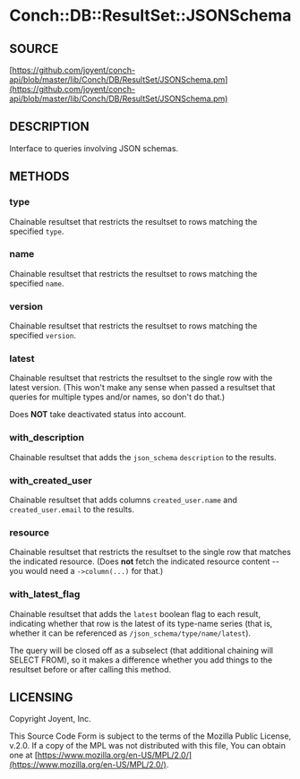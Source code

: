 # Conch::DB::ResultSet::JSONSchema

## SOURCE

[https://github.com/joyent/conch-api/blob/master/lib/Conch/DB/ResultSet/JSONSchema.pm](https://github.com/joyent/conch-api/blob/master/lib/Conch/DB/ResultSet/JSONSchema.pm)

## DESCRIPTION

Interface to queries involving JSON schemas.

## METHODS

### type

Chainable resultset that restricts the resultset to rows matching the specified `type`.

### name

Chainable resultset that restricts the resultset to rows matching the specified `name`.

### version

Chainable resultset that restricts the resultset to rows matching the specified `version`.

### latest

Chainable resultset that restricts the resultset to the single row with the latest version.
(This won't make any sense when passed a resultset that queries for multiple types and/or
names, so don't do that.)

Does **NOT** take deactivated status into account.

### with\_description

Chainable resultset that adds the `json_schema` `description` to the results.

### with\_created\_user

Chainable resultset that adds columns `created_user.name` and `created_user.email` to the results.

### resource

Chainable resultset that restricts the resultset to the single row that matches
the indicated resource.  (Does **not** fetch the indicated resource content -- you would need a
`->column(...)` for that.)

### with\_latest\_flag

Chainable resultset that adds the `latest` boolean flag to each result, indicating whether
that row is the latest of its type-name series (that is, whether it can be referenced as
`/json_schema/type/name/latest`).

The query will be closed off as a subselect (that additional chaining will SELECT FROM),
so it makes a difference whether you add things to the resultset before or after calling this
method.

## LICENSING

Copyright Joyent, Inc.

This Source Code Form is subject to the terms of the Mozilla Public License,
v.2.0. If a copy of the MPL was not distributed with this file, You can obtain
one at [https://www.mozilla.org/en-US/MPL/2.0/](https://www.mozilla.org/en-US/MPL/2.0/).
